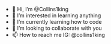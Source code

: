 - 👋 Hi, I’m @Collins1king
- 👀 I’m interested in learning anything 
- 🌱 I’m currently learning how to code
- 💞️ I’m looking to collaborate with you
- 📫 How to reach me IG: @collins1king 

<!---
Collins1king/Collins1king is a ✨ special ✨ repository because its `README.md` (this file) appears on your GitHub profile.
You can click the Preview link to take a look at your changes.
--->

